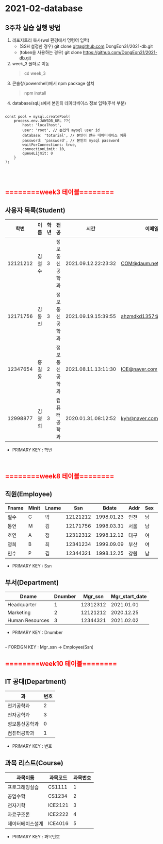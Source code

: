 # 2021-02-database

## 3주차 실습 실행 방법
1. 레포지토리 복사(wsl 환경에서 명령어 입력)
    - (SSH 설정한 경우) git clone git@github.com:DongEon31/2021-db.git
    - (token을 사용하는 경우) git clone https://github.com/DongEon31/2021-db.git
2. week_3 폴더로 이동
    > cd week_3
3. 콘솔창(powershell)에서 npm package 설치
    > npm install
4. database/sql.js에서 본인의 데이터베이스 정보 입력(주석 부분)
<pre>
<code>
const pool = mysql.createPool(
    process.env.JAWSDB_URL ??{
        host: 'localhost',
        user: 'root', // 본인의 mysql user id
        database: 'toturial', // 본인이 만든 데이터베이스 이름
        password: 'password', // 본인의 mysql password
        waitForConnections: true,
        connectionLimit: 10,
        queueLijmit: 0
    }
);
</code>
</pre>
<br>

## <span style="color:red">========week3 테이블========</span>
## 사용자 목록(Student)
학번|이름|학년|전공|시간|이메일
---|---|---|---|---|---|
12121212|김철수|3|정보통신공학과|2021.09.12.22:23:32|COM@daum.net|
12171756|김동언|3|정보통신공학과|2021.09.19.15:39:55|ahzmdkd1357@gmail.com|
12347654|홍길동|2|정보통신공학과|2021.08.11.13:11:30|ICE@naver.com|
12998877|김영희|3|컴퓨터공학과|2020.01.31.08:12:52|kyh@naver.com|

- PRIMARY KEY : 학번
<br>

## <span style="color:red">========week8 테이블========</span>
## 직원(Employee)
Fname|Minit|Lname|Ssn|Bdate|Addr|Sex|Salary|Super_ssn|Dno
---|---|---|---|---|---|---|---|---|---|
철수|C|박|12121212|1998.01.23|인천|남|1800|-|2|
동언|M|김|12171756|1998.03.31|서울|남|1500|12312312|1|
호연|A|정|12312312|1998.12.12|대구|여|2000|-|1|
영희|B|최|12341234|1999.09.09|부산|여|1200|12121212|2|
민수|P|김|12344321|1998.12.25|강원|남|2500|-|3|

- PRIMARY KEY : Ssn

## 부서(Department)

Dname|Dnumber|Mgr_ssn|Mgr_start_date
---|---|---|---|
Headquarter|1|12312312|2021.01.01|
Marketing|2|12121212|2020.12.25|
Human Resources|3|12344321|2021.02.02|

- PRIMARY KEY : Dnumber
<br>
- FOREIGN KEY : Mgr_ssn -> Employee(Ssn)
<br>

## <span style="color:red">========week10 테이블========</span>
## IT 공대(Department)

과|번호
---|---|
전기공학과|2|
전자공학과|3|
정보통신공학과|0|
컴퓨터공학과|1|

- PRIMARY KEY : 번호
## 과목 리스트(Course)

과목이름|과목코드|과목번호
---|---|---|
프로그래밍실습|CS1111|1|
공업수학|CS1234|2|
전자기학|ICE2121|3|
자료구조론|ICE2222|4|
데이터베이스설계|ICE4016|5|
- PRIMARY KEY : 과목번호